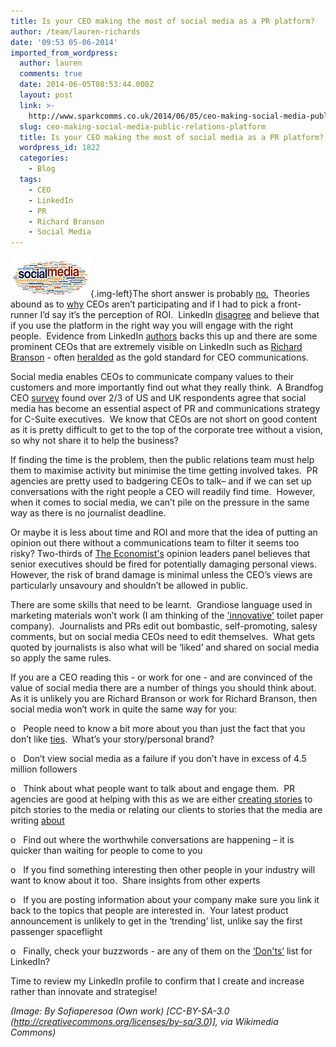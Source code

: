 ```yaml
---
title: Is your CEO making the most of social media as a PR platform?
author: /team/lauren-richards
date: '09:53 05-06-2014'
imported_from_wordpress:
  author: lauren
  comments: true
  date: 2014-06-05T08:53:44.000Z
  layout: post
  link: >-
    http://www.sparkcomms.co.uk/2014/06/05/ceo-making-social-media-public-relations-platform/
  slug: ceo-making-social-media-public-relations-platform
  title: Is your CEO making the most of social media as a PR platform?
  wordpress_id: 1822
  categories:
    - Blog
  tags:
    - CEO
    - LinkedIn
    - PR
    - Richard Branson
    - Social Media
---
```


![128px-Social-media-for-public-relations1](128px-Social-media-for-public-relations1.jpg){.img-left}The short answer is probably [no.](http://blog.hubspot.com/marketing/anti-social-ceo-hurting-brand-data?utm_campaign=blog-rss-emails&utm_source=hs_email&utm_medium=email&utm_content=12671470&_hsenc=p2ANqtz-_FS7VjjxfrPbEyOu2pxwUh2zZdOX6lJHGc8mq3brtshhRER2ps_dkBNdEfZJVtC87s0isfXwqoEa5ZdhfX349YB51TnA&_hsmi=12671470)  Theories abound as to [why](http://blog.hubspot.com/marketing/ceos-you-cant-afford-to-ignore-social-media-anymore?utm_campaign=blog-rss-emails&utm_source=hs_email&utm_medium=email&utm_content=12601718&_hsenc=p2ANqtz-9KlzcyE8eUHqeWvQgcVb4N64UOwHO6yPzljvfEZRCGrtWOY7DNNFZ54o4aPap4TFzlEnieBiGNfH0naUoMYPEmQnzXgw&_hsmi=12601718) CEOs aren’t participating and if I had to pick a front-runner I’d say it’s the perception of ROI.  LinkedIn [disagree](http://www.independent.co.uk/news/media/opinion/ian-burrell-people-take-what-they-read-on-linkedin-very-seriously-9212497.html) and believe that if you use the platform in the right way you will engage with the right people.  Evidence from LinkedIn [authors](https://www.linkedin.com/today/post/article/20140514122644-143109-how-a-single-linkedin-blog-post-took-5-days-to-outperform-my-entire-blogging-output-over-the-previous-4-years-and-what-we-can-learn-from-this?trk=prof-post) backs this up and there are some prominent CEOs that are extremely visible on LinkedIn such as [Richard Branson](https://www.linkedin.com/in/rbranson) - often [heralded](http://www.forbes.com/sites/carminegallo/2012/10/22/richard-branson-if-it-cant-fit-on-the-back-of-an-envelope-its-rubbish-interview/) as the gold standard for CEO communications.

Social media enables CEOs to communicate company values to their customers and more importantly find out what they really think.  A Brandfog CEO [survey](http://www.brandfog.com/CEOSocialMediaSurvey/BRANDfog_2014_CEO_Survey.pdf) found over 2/3 of US and UK respondents agree that social media has become an essential aspect of PR and communications strategy for C-Suite executives.  We know that CEOs are not short on good content as it is pretty difficult to get to the top of the corporate tree without a vision, so why not share it to help the business?

If finding the time is the problem, then the public relations team must help them to maximise activity but minimise the time getting involved takes.  PR agencies are pretty used to badgering CEOs to talk– and if we can set up conversations with the right people a CEO will readily find time.  However, when it comes to social media, we can’t pile on the pressure in the same way as there is no journalist deadline.  

Or maybe it is less about time and ROI and more that the idea of putting an opinion out there without a communications team to filter it seems too risky? Two-thirds of [The Economist's](http://www.economistinsights.com/business-strategy/opinion/ceos-face-axe-embarrassing-opinions?elq=d38e8105b7fc40a7878670b4660ad6f7&elqCampaignId=1781) opinion leaders panel believes that senior executives should be fired for potentially damaging personal views.   However, the risk of brand damage is minimal unless the CEO’s views are particularly unsavoury and shouldn’t be allowed in public. 

There are some skills that need to be learnt.  Grandiose language used in marketing materials won’t work (I am thinking of the ['innovative'](http://www.sparkcomms.co.uk/2014/04/29/innovation-belong-toilet-paper-pr/) toilet paper company).  Journalists and PRs edit out bombastic, self-promoting, salesy comments, but on social media CEOs need to edit themselves.  What gets quoted by journalists is also what will be ‘liked’ and shared on social media so apply the same rules.

If you are a CEO reading this - or work for one - and are convinced of the value of social media there are a number of things you should think about.  As it is unlikely you are Richard Branson or work for Richard Branson, then social media won’t work in quite the same way for you:

o   People need to know a bit more about you than just the fact that you don’t like [ties](https://www.linkedin.com/in/rbranson).  What’s your story/personal brand?

o   Don’t view social media as a failure if you don’t have in excess of 4.5 million followers

o   Think about what people want to talk about and engage them.  PR agencies are good at helping with this as we are either [creating stories](http://www.telegraph.co.uk/technology/news/10830120/FIFA-scores-an-own-goal-with-buggy-mobile-app.html) to pitch stories to the media or relating our clients to stories that the media are writing [about](http://www.theguardian.com/small-business-network/o2-partner-zone/flexible-working-smes-growth) 

o   Find out where the worthwhile conversations are happening – it is quicker than waiting for people to come to you

o   If you find something interesting then other people in your industry will want to know about it too.  Share insights from other experts

o   If you are posting information about your company make sure you link it back to the topics that people are interested in.  Your latest product announcement is unlikely to get in the ‘trending’ list, unlike say the first passenger spaceflight

o   Finally, check your buzzwords - are any of them on the [‘Don'ts’](http://www.ragan.com/Main/Articles/48270.aspx) list for LinkedIn?  

Time to review my LinkedIn profile to confirm that I create and increase rather than innovate and strategise! 

_(Image: By Sofiaperesoa (Own work) [CC-BY-SA-3.0 (http://creativecommons.org/licenses/by-sa/3.0)], via Wikimedia Commons)_
